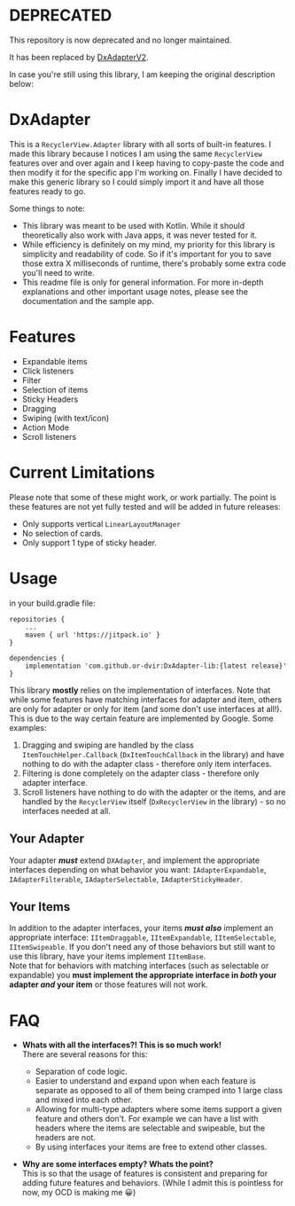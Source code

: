 # DEPRECATED
This repository is now deprecated and no longer maintained.

It has been replaced by [DxAdapterV2](https://github.com/or-dvir/DxAdapterV2).

In case you're still using this library, I am keeping the original
description below:

# DxAdapter
This is a `RecyclerView.Adapter` library with all sorts of built-in 
features. I made this library because I notices I am using the same 
`RecyclerView` features over and over again and I keep having to 
copy-paste the code and then modify it for the specific app I'm 
working on. Finally I have decided to make this generic library
so I could simply import it and have all those features ready to go.

Some things to note:
* This library was meant to be used with Kotlin. While it should
theoretically also work with Java apps, it was never tested for it.
* While efficiency is definitely on my mind, my priority for this library 
is simplicity and readability of code. So if it's important for you to
save those extra X milliseconds of runtime, there's probably some extra
code you'll need to write.
* This readme file is only for general information. For more in-depth 
explanations and other important usage notes, please see the documentation
and the sample app.

# Features
* Expandable items
* Click listeners
* Filter
* Selection of items
* Sticky Headers
* Dragging
* Swiping (with text/icon)
* Action Mode
* Scroll listeners

# Current Limitations
Please note that some of these might work, or work partially.
The point is these features are not yet fully tested and will be added
in future releases:
* Only supports vertical `LinearLayoutManager`
* No selection of cards.
* Only support 1 type of sticky header.

# Usage
in your build.gradle file:

	repositories {
	    ...
	    maven { url 'https://jitpack.io' }
	}
	
	dependencies {
        implementation 'com.github.or-dvir:DxAdapter-lib:{latest release}'
	}

This library **mostly** relies on the implementation of interfaces.
Note that while some features have matching interfaces for adapter and item,
others are only for adapter or only for item
(and some don't use interfaces at all!). This is due to the way 
certain feature are implemented by Google. Some examples:

1) Dragging and swiping are handled by the class `ItemTouchHelper.Callback` 
(`DxItemTouchCallback` in the library) and have nothing to do 
with the adapter class - therefore only item interfaces.
2) Filtering is done completely on the adapter class - therefore only 
adapter interface.
3) Scroll listeners have nothing to do with the adapter or the items,
and are handled by the `RecyclerView` itself (`DxRecyclerView` in the 
library) - so no interfaces needed at all.

## Your Adapter
Your adapter ***must*** extend `DXAdapter`, and implement the 
appropriate interfaces depending on what behavior you want:
`IAdapterExpandable`, `IAdapterFilterable`, `IAdapterSelectable`,
`IAdapterStickyHeader`.

## Your Items
In addition to the adapter interfaces, your items ***must also*** implement 
an appropriate interface: `IItemDraggable`, `IItemExpandable`, `IItemSelectable`,
`IItemSwipeable`. If you don't need any of those behaviors but still want
to use this library, have your items implement `IItemBase`.<br>
Note that for behaviors with matching interfaces (such as selectable or 
expandable) you **must implement the appropriate interface in *both* your 
adapter *and* your item** or those features will not work.

# FAQ
* **Whats with all the interfaces?! This is so much work!**<br>
There are several reasons for this:
  * Separation of code logic.
  * Easier to understand and expand upon when each feature is separate
  as opposed to all of them being cramped into 1 large class and mixed into
  each other.
  * Allowing for multi-type adapters where some items support a given
  feature and others don't. For example we can have a list with headers
  where the items are selectable and swipeable, but the headers are not.
  * By using interfaces your items are free to extend other classes.
  
* **Why are some interfaces empty? Whats the point?**<br>
This is so that the usage of features is consistent and preparing for 
adding future features and behaviors. (While I admit this is pointless 
for now, my OCD is making me :grinning:)